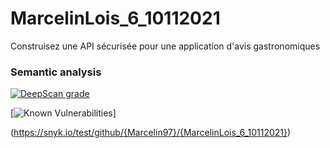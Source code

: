 # MarcelinLois_6_10112021
Construisez une API sécurisée pour une application d'avis gastronomiques

### Semantic analysis 

[![DeepScan grade](https://deepscan.io/api/teams/15854/projects/19378/branches/502004/badge/grade.svg)](https://deepscan.io/dashboard#view=project&tid=15854&pid=19378&bid=502004)

[![Known Vulnerabilities](https://snyk.io/test/github/{Marcelin97}/{MarcelinLois_6_10112021}/badge.svg)]

(https://snyk.io/test/github/{Marcelin97}/{MarcelinLois_6_10112021})